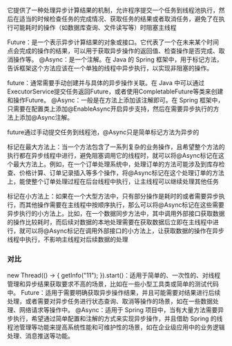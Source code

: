 它提供了一种处理异步计算结果的机制，允许程序提交一个任务到线程池执行，然后在适当的时候检查任务的完成情况、获取任务的结果或者取消任务，避免了在执行可能耗时的操作（如数据库查询、文件读写等）时阻塞主线程

Future：是一个表示异步计算结果的对象或接口。它代表了一个在未来某个时间点会完成的操作的结果，可以用于获取异步操作的返回值、检查操作是否完成、取消操作等。
@Async：是一个注解。在 Java 的 Spring 框架中，用于标记方法，告诉框架这个方法应该在一个单独的线程中异步执行，以实现非阻塞的操作。

future：通常需要手动创建并与具体的异步操作关联。在 Java 中可以通过ExecutorService提交任务返回Future，或者使用CompletableFuture等类来创建和操作Future。
@Async：一般是在方法上添加该注解即可。在 Spring 框架中，只需要在配置类上添加@EnableAsync开启异步支持，然后在需要异步执行的方法上添加@Async注解。

future通过手动提交任务到线程池，@Async只是简单标记方法为异步的



标记在最大方法上：当一个方法包含了一系列复杂的业务操作，且希望整个方法的执行都在异步线程中进行，避免阻塞调用它的线程时，就可以将@Async标记在这个最大方法上。例如，在一个订单处理系统中，处理订单的方法可能涉及到库存检查、价格计算、订单记录插入等多个操作，将@Async标记在这个处理订单的方法上，能使整个订单处理过程在后台线程中执行，让主线程可以继续处理其他任务

标记在小方法上：如果在一个大型方法中，只有部分操作是耗时的或者需要异步执行，而其他操作需要在主线程中按顺序执行，那么可以将@Async标记在这些需要异步执行的小方法上。比如，在一个数据同步方法中，其中调用外部接口获取数据的操作比较耗时，而后续对数据的本地处理需要在获取数据后立即在主线程中进行，就可以将@Async标记在调用外部接口的小方法上，让获取数据的操作在异步线程中执行，不影响主线程对后续数据的处理

### 对比
new Thread(() -> { getInfo("11"); }).start()：适用于简单的、一次性的、对线程管理和异步结果获取要求不高的场景，比如在一些小型工具类或简单的测试代码中。
Future：适用于需要明确获取异步操作结果，并且可能需要对结果进行后续处理，或者需要对异步任务进行状态查询、取消等操作的场景，如在一些数据处理、网络请求等操作中。
@Async：适用于 Spring 项目中，当有大量方法需要异步执行，希望通过简单配置和注解的方式来实现异步操作，并且借助 Spring 的线程池管理等功能来提高系统性能和可维护性的场景，如在企业级应用中的业务逻辑处理、消息推送等功能。
